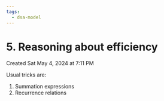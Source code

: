 ```yaml
---
tags:
  - dsa-model
---
```

# 5. Reasoning about efficiency
Created Sat May 4, 2024 at 7:11 PM

Usual tricks are:
1. Summation expressions
2. Recurrence relations